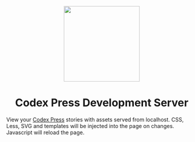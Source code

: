 <p align="center">
  <a href="https://codex.press/docs/fleurons">
    <img src="https://usercontent.codex.press/fleurons/mariposa.svg" width="200">
  </a>
</p>
<h1 align=center>Codex Press Development Server</h1>

View your [Codex Press](https://codex.press/) stories with assets served from localhost. CSS, Less, SVG and templates will be injected into the page on changes. Javascript will reload the page.

